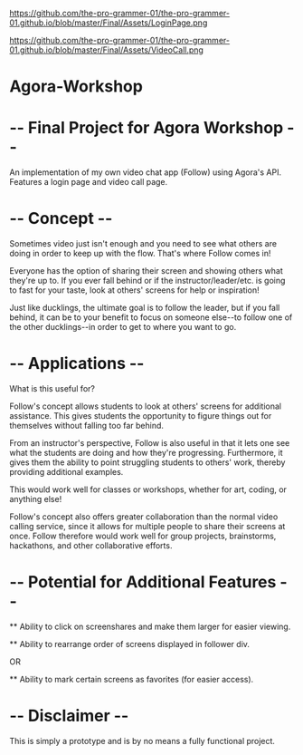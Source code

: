 https://github.com/the-pro-grammer-01/the-pro-grammer-01.github.io/blob/master/Final/Assets/LoginPage.png

https://github.com/the-pro-grammer-01/the-pro-grammer-01.github.io/blob/master/Final/Assets/VideoCall.png

# Agora-Workshop

# -- Final Project for Agora Workshop --

An implementation of my own video chat app (Follow) using Agora's API. Features a login page and video call page.


# -- Concept --

Sometimes video just isn't enough and you need to see what others are doing in order to keep up with the flow. That's where Follow comes in! 

Everyone has the option of sharing their screen and showing others what they're up to. If you ever fall behind or if the instructor/leader/etc. is going to fast for your taste, look at others' screens for help or inspiration!

Just like ducklings, the ultimate goal is to follow the leader, but if you fall behind, it can be to your benefit to focus on someone else--to follow one of the other ducklings--in order to get to where you want to go. 


# -- Applications --

What is this useful for?

Follow's concept allows students to look at others' screens for additional assistance. This gives students the opportunity to figure things out for themselves without falling too far behind. 

From an instructor's perspective, Follow is also useful in that it lets one see what the students are doing and how they're progressing. Furthermore, it gives them the ability to point struggling students to others' work, thereby providing additional examples. 

This would work well for classes or workshops, whether for art, coding, or anything else!

Follow's concept also offers greater collaboration than the normal video calling service, since it allows for multiple people to share their screens at once. Follow therefore would work well for group projects, brainstorms, hackathons, and other collaborative efforts.


# -- Potential for Additional Features --

** Ability to click on screenshares and make them larger for easier viewing.

** Ability to rearrange order of screens displayed in follower div.

OR

** Ability to mark certain screens as favorites (for easier access).


# -- Disclaimer -- 

This is simply a prototype and is by no means a fully functional project.
